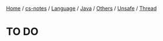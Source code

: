 [Home](https://mengxianbin.github.io) /
[cs-notes](https://mengxianbin.github.io/cs-notes/site) /
[Language](https://mengxianbin.github.io/cs-notes/site/Language) /
[Java](https://mengxianbin.github.io/cs-notes/site/Language/Java) /
[Others](https://mengxianbin.github.io/cs-notes/site/Language/Java/Others) /
[Unsafe](https://mengxianbin.github.io/cs-notes/site/Language/Java/Others/Unsafe) /
[Thread](https://mengxianbin.github.io/cs-notes/site/Language/Java/Others/Unsafe/Thread)

# TO DO
